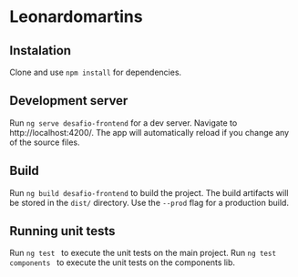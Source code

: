 

# Leonardomartins

## Instalation
Clone and use `npm install` for dependencies.
## Development server

Run `ng serve desafio-frontend` for a dev server. Navigate to http://localhost:4200/. The app will automatically reload if you change any of the source files.
## Build

Run `ng build desafio-frontend` to build the project. The build artifacts will be stored in the `dist/` directory. Use the `--prod` flag for a production build.

## Running unit tests

Run `ng test ` to execute the unit tests on the main project.
Run `ng test components ` to execute the unit tests on the components lib.
